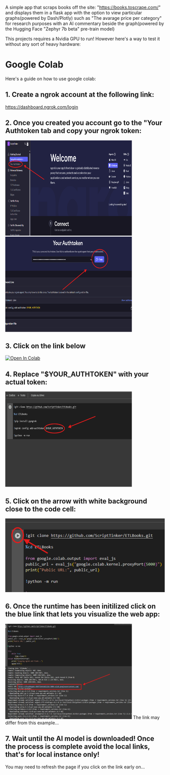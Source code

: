A simple app that scraps books off the site: "https://books.toscrape.com/" and displays them in a flask app with the option to view particular graphs(powered by Dash/Plotly) such as "The avarage price per category" for research purposes with an AI commentary beside the graph(powered by the Hugging Face "Zephyr 7b beta" pre-train model)

This projects requires a Nvidia GPU to run! However here's a way to test it without any sort of heavy hardware:

# Google Colab

Here's a guide on how to use google colab:

## 1. Create a ngrok account at the following link:

https://dashboard.ngrok.com/login

## 2. Once you created you account go to the "Your Authtoken tab and copy your ngrok token:

<img src="colab/images/tutorial_img_1.png" width="400" height="300" alt="Description">

<img src="colab/images/tutorial_img_2.png" width="400" height="300" alt="Description">

## 3. Click on the link below

[![Open In Colab](https://colab.research.google.com/assets/colab-badge.svg)](https://colab.research.google.com/github/ScriptTinker/ETLBooks/blob/main/ETLBooks_demo.ipynb?authuser=0)

## 4. Replace "$YOUR_AUTHTOKEN" with your actual token:

<img src="colab/images/tutorial_img_3.png" width="400" height="300" alt="Description">

## 5. Click on the arrow with white background close to the code cell:

![App Screenshot](colab/images/tutorial_img_4.png)

## 6. Once the runtime has been initilized click on the blue link that lets you visualize the web app:

   <img src="colab/images/tutorial_img_5.png" width="400" height="300" alt="Description">
   The link may differ from this example...
   
## 7. Wait until the AI model is downloaded! Once the process is complete avoid the local links, that's for local instance only!
   You may need to refresh the page if you click on the link early on...
